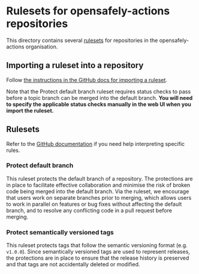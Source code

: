 # Rulesets for opensafely-actions repositories


This directory contains several [rulesets](https://docs.github.com/en/repositories/configuring-branches-and-merges-in-your-repository/managing-rulesets)
for repositories in the opensafely-actions organisation.

## Importing a ruleset into a repository
Follow [the instructions in the GitHub docs for importing a ruleset](https://docs.github.com/en/repositories/configuring-branches-and-merges-in-your-repository/managing-rulesets/managing-rulesets-for-a-repository#importing-a-ruleset).

Note that the Protect default branch ruleset requires status
checks to pass before a topic branch can be merged into the default branch.
**You will need to specify the applicable status checks manually in the web UI when you import the ruleset.**

## Rulesets

Refer to the [GitHub documentation](https://docs.github.com/en/repositories/configuring-branches-and-merges-in-your-repository/managing-rulesets/available-rules-for-rulesets) if you need help interpreting specific rules.

### Protect default branch
This ruleset protects the default branch of a repository.
The protections are in place to facilitate effective collaboration and minimise the risk of broken code being merged into the default branch.
Via the ruleset, we encourage that users work on separate branches prior to merging,
which allows users to work in parallel on features or bug fixes without affecting the default branch,
and to resolve any conflicting code in a pull request before merging.

### Protect semantically versioned tags
This ruleset protects tags that follow the semantic versioning format (e.g. `v1.0.0`).
Since semantically versioned tags are used to represent releases,
the protections are in place to ensure that the release history is preserved and that tags are not accidentally deleted or modified.